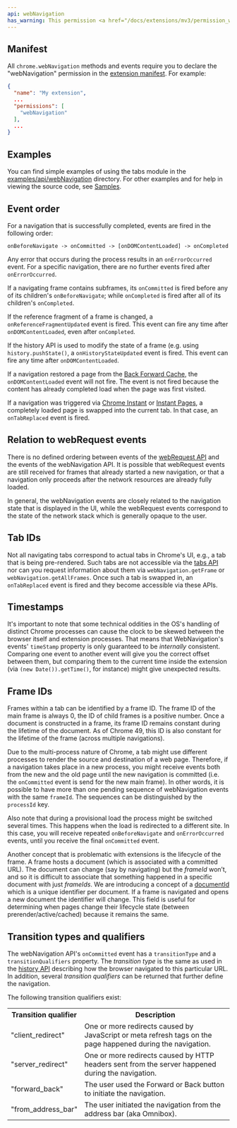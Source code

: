 ```yaml
---
api: webNavigation
has_warning: This permission <a href="/docs/extensions/mv3/permission_warnings/#permissions_with_warnings">triggers a warning</a>.
---
```


## Manifest

All `chrome.webNavigation` methods and events require you to declare the "webNavigation" permission
in the [extension manifest][1]. For example:

```json
{
  "name": "My extension",
  ...
  "permissions": [
    "webNavigation"
  ],
  ...
}
```

## Examples

You can find simple examples of using the tabs module in the [examples/api/webNavigation][2]
directory. For other examples and for help in viewing the source code, see [Samples][3].

## Event order

For a navigation that is successfully completed, events are fired in the following order:

```text
onBeforeNavigate -> onCommitted -> [onDOMContentLoaded] -> onCompleted
```

Any error that occurs during the process results in an `onErrorOccurred` event. For a specific
navigation, there are no further events fired after `onErrorOccurred`.

If a navigating frame contains subframes, its `onCommitted` is fired before any of its children's
`onBeforeNavigate`; while `onCompleted` is fired after all of its children's `onCompleted`.

If the reference fragment of a frame is changed, a `onReferenceFragmentUpdated` event is fired. This
event can fire any time after `onDOMContentLoaded`, even after `onCompleted`.

If the history API is used to modify the state of a frame (e.g. using `history.pushState()`, a
`onHistoryStateUpdated` event is fired. This event can fire any time after `onDOMContentLoaded`.

If a navigation restored a page from the [Back Forward Cache][9], the `onDOMContentLoaded` event
will not fire. The event is not fired because the content has already completed load when the page
was first visited.

If a navigation was triggered via [Chrome Instant][4] or [Instant Pages][5], a completely loaded
page is swapped into the current tab. In that case, an `onTabReplaced` event is fired.

## Relation to webRequest events

There is no defined ordering between events of the [webRequest API][6] and the events of the
webNavigation API. It is possible that webRequest events are still received for frames that already
started a new navigation, or that a navigation only proceeds after the network resources are already
fully loaded.

In general, the webNavigation events are closely related to the navigation state that is displayed
in the UI, while the webRequest events correspond to the state of the network stack which is
generally opaque to the user.

## Tab IDs

Not all navigating tabs correspond to actual tabs in Chrome's UI, e.g., a tab that is being
pre-rendered. Such tabs are not accessible via the [tabs API][7] nor can you request information
about them via `webNavigation.getFrame` or `webNavigation.getAllFrames`. Once such a tab is swapped
in, an `onTabReplaced` event is fired and they become accessible via these APIs.

## Timestamps

It's important to note that some technical oddities in the OS's handling of distinct Chrome
processes can cause the clock to be skewed between the browser itself and extension processes. That
means that WebNavigation's events' `timeStamp` property is only guaranteed to be _internally_
consistent. Comparing one event to another event will give you the correct offset between them, but
comparing them to the current time inside the extension (via `(new Date()).getTime()`, for instance)
might give unexpected results.

## Frame IDs

Frames within a tab can be identified by a frame ID. The frame ID of the main frame is always 0, the
ID of child frames is a positive number. Once a document is constructed in a frame, its frame ID
remains constant during the lifetime of the document. As of Chrome 49, this ID is also constant for
the lifetime of the frame (across multiple navigations).

Due to the multi-process nature of Chrome, a tab might use different processes to render the source
and destination of a web page. Therefore, if a navigation takes place in a new process, you might
receive events both from the new and the old page until the new navigation is committed (i.e. the
`onCommitted` event is send for the new main frame). In other words, it is possible to have more
than one pending sequence of webNavigation events with the same `frameId`. The sequences can be
distinguished by the `processId` key.

Also note that during a provisional load the process might be switched several times. This happens
when the load is redirected to a different site. In this case, you will receive repeated
`onBeforeNavigate` and `onErrorOccurred` events, until you receive the final `onCommitted` event.





Another concept that is problematic with extensions is the lifecycle of the
frame. A frame hosts a document (which is associated with a committed URL).
The document can change (say by navigating) but the *frameId* won’t, and so it
is difficult to associate that something happened in a specific document with
just *frameIds*. We are introducing a concept of a [documentId](/docs/extensions/reference/webNavigation/#method-getFrame:~:text=retrieve%20information%20about.-,documentId,-string%C2%A0optional)
which is a unique identifier per document. If a frame is navigated and opens a
new document the identifier will change. This field is useful for determining
when pages change their lifecycle state (between prerender/active/cached)
because it remains the same.



## Transition types and qualifiers

The webNavigation API's `onCommitted` event has a `transitionType` and a `transitionQualifiers`
property. The _transition type_ is the same as used in the [history API][8] describing how the
browser navigated to this particular URL. In addition, several _transition qualifiers_ can be
returned that further define the navigation.

The following transition qualifiers exist:

<table><tbody><tr><th>Transition qualifier</th><th>Description</th></tr><tr><td>"client_redirect"</td><td>One or more redirects caused by JavaScript or meta refresh tags on the page happened during the navigation.</td></tr><tr><td>"server_redirect"</td><td>One or more redirects caused by HTTP headers sent from the server happened during the navigation.</td></tr><tr><td>"forward_back"</td><td>The user used the Forward or Back button to initiate the navigation.</td></tr><tr><td>"from_address_bar"</td><td>The user initiated the navigation from the address bar (aka Omnibox).</td></tr></tbody></table>

[1]: /docs/extensions/mv3/manifest/
[2]: https://github.com/GoogleChrome/chrome-extensions-samples/tree/main/mv2-archive/api/webNavigation/
[3]: /docs/extensions/mv2/samples
[4]: https://support.google.com/chrome/answer/177873
[5]: https://support.google.com/chrome/answer/1385029
[6]: /docs/extensions/reference/webRequest
[7]: /docs/extensions/reference/tabs
[8]: /docs/extensions/reference/history#transition_types
[9]: https://web.dev/bfcache/
